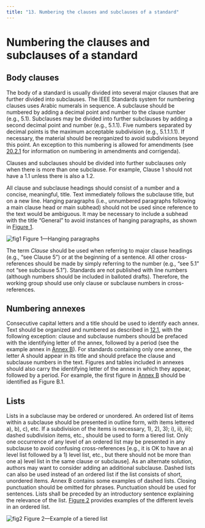 ```yaml
---
title: "13. Numbering the clauses and subclauses of a standard"
---
```


# Numbering the clauses and subclauses of a standard

## Body clauses

The body of a standard is usually divided into several major clauses that are further divided into subclauses. The IEEE Standards system for numbering clauses uses Arabic numerals in sequence. A subclause should be numbered by adding a decimal point and number to the clause number (e.g., 5.1). Subclauses may be divided into further subclauses by adding a second decimal point and number (e.g., 5.1.1). Five numbers separated by decimal points is the maximum acceptable subdivision (e.g., 5.1.1.1.1). If necessary, the material should be reorganized to avoid subdivisions beyond this point. An exception to this numbering is allowed for amendments (see [20.2.1]() for information on numbering in amendments and corrigenda).

Clauses and subclauses should be divided into further subclauses only when there is more than one subclause. For example, Clause 1 should not have a 1.1 unless there is also a 1.2.

All clause and subclause headings should consist of a number and a concise, meaningful, title. Text immediately follows the subclause title, but on a new line. Hanging paragraphs (i.e., unnumbered paragraphs following a main clause head or main subhead) should not be used since reference to the text would be ambiguous. It may be necessary to include a subhead with the title “General” to avoid instances of hanging paragraphs, as shown in [Figure 1]().

![fig1](fig1.png)
Figure 1—Hanging paragraphs

The term *Clause* should be used when referring to major clause headings (e.g., “see Clause 5”) or at the beginning of a sentence. All other cross-references should be made by simply referring to the number (e.g., “see 5.1” not “see subclause 5.1”).
Standards are not published with line numbers (although numbers should be included in balloted drafts). Therefore, the working group should use only clause or subclause numbers in cross-references.

## Numbering annexes

Consecutive capital letters and a title should be used to identify each annex. Text should be organized and numbered as described in [12.1](12.html#normative-and-informative-clauses), with the following exception: clause and subclause numbers should be prefaced with the identifying letter of the annex, followed by a period (see the example annex in [Annex B]()). For standards containing only one annex, the letter A should appear in its title and should preface the clause and subclause numbers in the text. Figures and tables included in annexes should also carry the identifying letter of the annex in which they appear, followed by a period. For example, the first figure in [Annex B]() should be identified as Figure B.1.

## Lists

Lists in a subclause may be ordered or unordered. An ordered list of items within a subclause should be presented in outline form, with items lettered a), b), c), etc. If a subdivision of the items is necessary, 1), 2), 3); i), ii), iii); dashed subdivision items, etc., should be used to form a tiered list. Only one occurrence of any level of an ordered list may be presented in any subclause to avoid confusing cross-references [e.g., it is OK to have an a) level list followed by a 1) level list, etc., but there should not be more than one a) level list in the same clause or subclause]. As an alternate solution, authors may want to consider adding an additional subclause. Dashed lists can also be used instead of an ordered list if the list consists of short, unordered items. Annex B contains some examples of dashed lists. Closing punctuation should be omitted for phrases. Punctuation should be used for sentences. Lists shall be preceded by an introductory sentence explaining the relevance of the list. [Figure 2]() provides examples of the different levels in an ordered list.

![fig2](fig2.png)
Figure 2—Example of a tiered list

